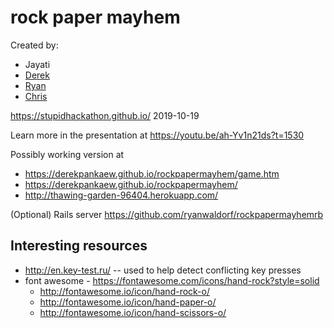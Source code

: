 # rock paper mayhem

Created by:

  * Jayati
  * [Derek](https://github.com/derekpankaew)
  * [Ryan](https://github.com/ryanwaldorf)
  * [Chris](https://github.com/clach04)

https://stupidhackathon.github.io/
2019-10-19

Learn more in the presentation at https://youtu.be/ah-Yv1n21ds?t=1530

Possibly working version at

  * https://derekpankaew.github.io/rockpapermayhem/game.htm
  * https://derekpankaew.github.io/rockpapermayhem/
  * http://thawing-garden-96404.herokuapp.com/

(Optional) Rails server https://github.com/ryanwaldorf/rockpapermayhemrb


## Interesting resources

  * http://en.key-test.ru/  -- used to help detect conflicting key presses
  * font awesome - https://fontawesome.com/icons/hand-rock?style=solid
      * http://fontawesome.io/icon/hand-rock-o/
      * http://fontawesome.io/icon/hand-paper-o/
      * http://fontawesome.io/icon/hand-scissors-o/
